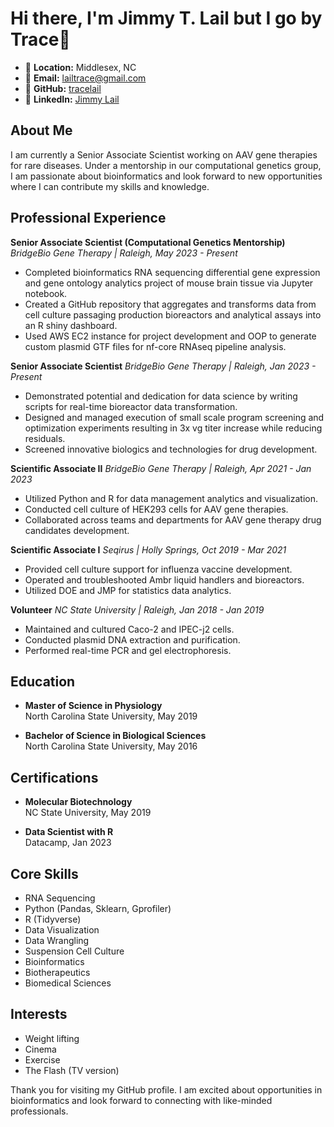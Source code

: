 # Hi there, I'm Jimmy T. Lail but I go by Trace👋

- 📍 **Location:** Middlesex, NC
- 📧 **Email:** lailtrace@gmail.com
- 🔗 **GitHub:** [tracelail](https://github.com/tracelail)
- 💼 **LinkedIn:** [Jimmy Lail](www.linkedin.com/in/jimmy-lail-2339aa120)

## About Me

I am currently a Senior Associate Scientist working on AAV gene therapies for rare diseases. Under a mentorship in our computational genetics group, I am passionate about bioinformatics and look forward to new opportunities where I can contribute my skills and knowledge.

## Professional Experience

**Senior Associate Scientist (Computational Genetics Mentorship)**
*BridgeBio Gene Therapy | Raleigh, May 2023 - Present*

- Completed bioinformatics RNA sequencing differential gene expression and gene ontology analytics project of mouse brain tissue via Jupyter notebook.
- Created a GitHub repository that aggregates and transforms data from cell culture passaging production bioreactors and analytical assays into an R shiny dashboard.
- Used AWS EC2 instance for project development and OOP to generate custom plasmid GTF files for nf-core RNAseq pipeline analysis.

**Senior Associate Scientist**
*BridgeBio Gene Therapy | Raleigh, Jan 2023 - Present*

- Demonstrated potential and dedication for data science by writing scripts for real-time bioreactor data transformation.
- Designed and managed execution of small scale program screening and optimization experiments resulting in 3x vg titer increase while reducing residuals.
- Screened innovative biologics and technologies for drug development.

**Scientific Associate II**
*BridgeBio Gene Therapy | Raleigh, Apr 2021 - Jan 2023*

- Utilized Python and R for data management analytics and visualization.
- Conducted cell culture of HEK293 cells for AAV gene therapies.
- Collaborated across teams and departments for AAV gene therapy drug candidates development.

**Scientific Associate I**
*Seqirus | Holly Springs, Oct 2019 - Mar 2021*

- Provided cell culture support for influenza vaccine development.
- Operated and troubleshooted Ambr liquid handlers and bioreactors.
- Utilized DOE and JMP for statistics data analytics.

**Volunteer**
*NC State University | Raleigh, Jan 2018 - Jan 2019*

- Maintained and cultured Caco-2 and IPEC-j2 cells.
- Conducted plasmid DNA extraction and purification.
- Performed real-time PCR and gel electrophoresis.

## Education

- **Master of Science in Physiology**  
  North Carolina State University, May 2019

- **Bachelor of Science in Biological Sciences**  
  North Carolina State University, May 2016

## Certifications

- **Molecular Biotechnology**  
  NC State University, May 2019

- **Data Scientist with R**  
  Datacamp, Jan 2023

## Core Skills

- RNA Sequencing
- Python (Pandas, Sklearn, Gprofiler)
- R (Tidyverse)
- Data Visualization
- Data Wrangling
- Suspension Cell Culture
- Bioinformatics
- Biotherapeutics
- Biomedical Sciences

## Interests

- Weight lifting
- Cinema
- Exercise
- The Flash (TV version)

Thank you for visiting my GitHub profile. I am excited about opportunities in bioinformatics and look forward to connecting with like-minded professionals.

